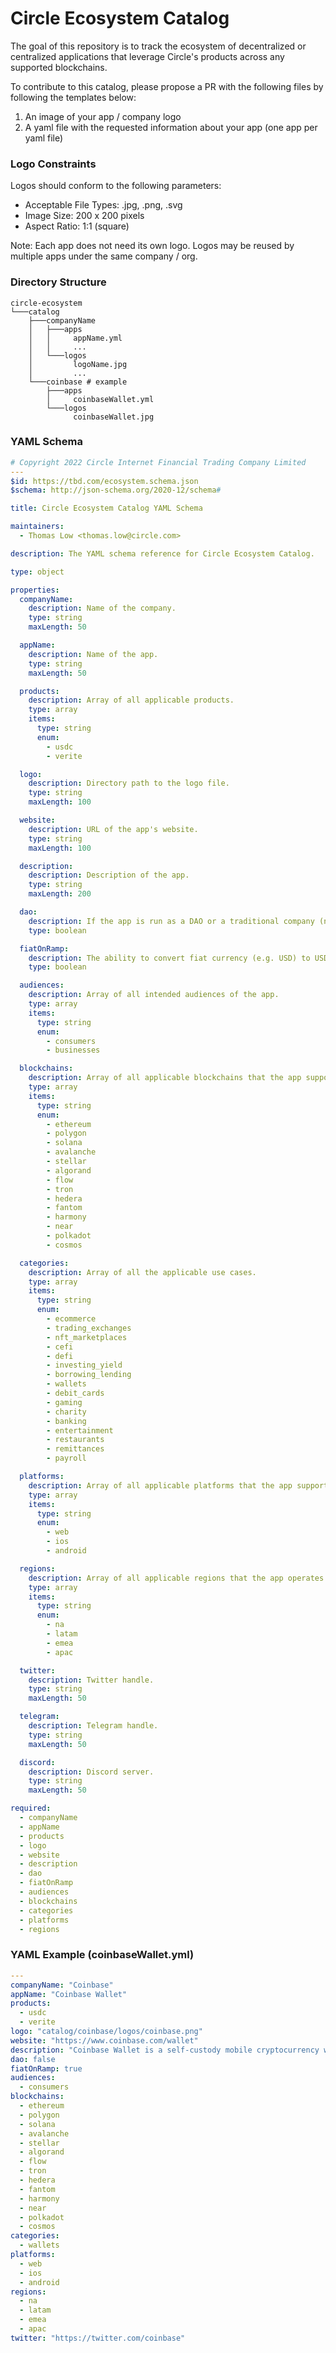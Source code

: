 # Circle Ecosystem Catalog

The goal of this repository is to track the ecosystem of decentralized or centralized applications that
leverage Circle's products across any supported blockchains.

To contribute to this catalog, please propose a PR with the following files by following the templates below:

1. An image of your app / company logo
2. A yaml file with the requested information about your app (one app per yaml file)

### Logo Constraints
Logos should conform to the following parameters:

- Acceptable File Types: .jpg, .png, .svg
- Image Size: 200 x 200 pixels
- Aspect Ratio: 1:1 (square)

Note: Each app does not need its own logo. Logos may be reused by multiple apps under the same company / org.

### Directory Structure
```
circle-ecosystem
└───catalog
    ├───companyName
    │   ├───apps
    │   │     appName.yml
    │   │     ...
    │   └───logos
    │         logoName.jpg
    │         ...
    └───coinbase # example
        ├───apps
        │     coinbaseWallet.yml
        └───logos
              coinbaseWallet.jpg
```

### YAML Schema
```yaml
# Copyright 2022 Circle Internet Financial Trading Company Limited
---
$id: https://tbd.com/ecosystem.schema.json
$schema: http://json-schema.org/2020-12/schema#

title: Circle Ecosystem Catalog YAML Schema

maintainers:
  - Thomas Low <thomas.low@circle.com>

description: The YAML schema reference for Circle Ecosystem Catalog.

type: object

properties:
  companyName:
    description: Name of the company.
    type: string
    maxLength: 50

  appName:
    description: Name of the app.
    type: string
    maxLength: 50

  products:
    description: Array of all applicable products.
    type: array
    items:
      type: string
      enum:
        - usdc
        - verite

  logo:
    description: Directory path to the logo file.
    type: string
    maxLength: 100

  website:
    description: URL of the app's website.
    type: string
    maxLength: 100

  description:
    description: Description of the app.
    type: string
    maxLength: 200

  dao:
    description: If the app is run as a DAO or a traditional company (non-DAO).
    type: boolean

  fiatOnRamp:
    description: The ability to convert fiat currency (e.g. USD) to USDC within the app.
    type: boolean

  audiences:
    description: Array of all intended audiences of the app.
    type: array
    items:
      type: string
      enum:
        - consumers
        - businesses

  blockchains:
    description: Array of all applicable blockchains that the app supports.
    type: array
    items:
      type: string
      enum:
        - ethereum
        - polygon
        - solana
        - avalanche
        - stellar
        - algorand
        - flow
        - tron
        - hedera
        - fantom
        - harmony
        - near
        - polkadot
        - cosmos

  categories:
    description: Array of all the applicable use cases.
    type: array
    items:
      type: string
      enum:
        - ecommerce
        - trading_exchanges
        - nft_marketplaces
        - cefi
        - defi
        - investing_yield
        - borrowing_lending
        - wallets
        - debit_cards
        - gaming
        - charity
        - banking
        - entertainment
        - restaurants
        - remittances
        - payroll

  platforms:
    description: Array of all applicable platforms that the app supports.
    type: array
    items:
      type: string
      enum:
        - web
        - ios
        - android

  regions:
    description: Array of all applicable regions that the app operates in.
    type: array
    items:
      type: string
      enum:
        - na
        - latam
        - emea
        - apac

  twitter:
    description: Twitter handle.
    type: string
    maxLength: 50

  telegram:
    description: Telegram handle.
    type: string
    maxLength: 50

  discord:
    description: Discord server.
    type: string
    maxLength: 50

required:
  - companyName
  - appName
  - products
  - logo
  - website
  - description
  - dao
  - fiatOnRamp
  - audiences
  - blockchains
  - categories
  - platforms
  - regions
```

### YAML Example (coinbaseWallet.yml)
```yaml
---
companyName: "Coinbase"
appName: "Coinbase Wallet"
products:
  - usdc
  - verite
logo: "catalog/coinbase/logos/coinbase.png"
website: "https://www.coinbase.com/wallet"
description: "Coinbase Wallet is a self-custody mobile cryptocurrency wallet and Web3 dapp browser."
dao: false
fiatOnRamp: true
audiences:
  - consumers
blockchains:
  - ethereum
  - polygon
  - solana
  - avalanche
  - stellar
  - algorand
  - flow
  - tron
  - hedera
  - fantom
  - harmony
  - near
  - polkadot
  - cosmos
categories:
  - wallets
platforms:
  - web
  - ios
  - android
regions:
  - na
  - latam
  - emea
  - apac
twitter: "https://twitter.com/coinbase"
```
